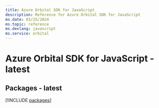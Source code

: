 ```yaml
---
title: Azure Orbital SDK for JavaScript
description: Reference for Azure Orbital SDK for JavaScript
ms.date: 03/25/2024
ms.topic: reference
ms.devlang: javascript
ms.service: orbital
---
```

# Azure Orbital SDK for JavaScript - latest
## Packages - latest
[!INCLUDE [packages](orbital-index.md)]